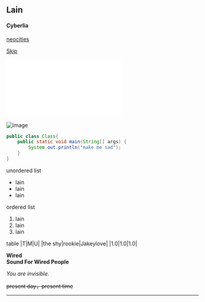 ## Lain
#### Cyberlia
[neocities](https://fauux.neocities.org/)

[Skip](README.md)

![image](lain.img)

![image](https://fauux.neocities.org/mebious_icon_02.gif)

```Java
public class Class{
    public static void main(String[] args) {
        System.out.println("make me sad");
    }
}
```
unordered list
- lain
- lain
- lain

ordered list
1. lain
1. lain
1. lain

table 
|T|M|U|
|the shy|rookie|Jakeylove|
|1.0|1.0|1.0|

**Wired      
Sound For
Wired
People**

*You are invisible.*

~~present day，present time~~

----
